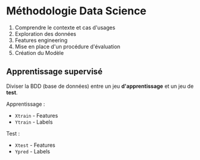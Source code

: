 # Méthodologie Data Science

1. Comprendre le contexte et cas d'usages
2. Exploration  des données
3. Features engineering
4. Mise en place d'un procédure d'évaluation
5. Création du Modèle

## Apprentissage supervisé

Diviser la BDD (base de données) entre un jeu **d'apprentissage** et un jeu de **test**.

Apprentissage : 
- `Xtrain` - Features 
- `Ytrain` - Labels

Test  :
- `Xtest` - Features
- `Ypred` - Labels